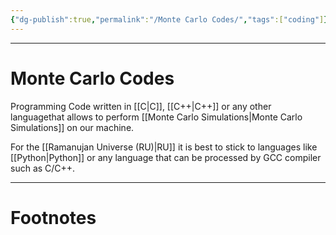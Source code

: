 ```yaml
---
{"dg-publish":true,"permalink":"/Monte Carlo Codes/","tags":["coding"]}
---
```



---
# Monte Carlo Codes
Programming Code written in [[C\|C]], [[C++\|C++]] or any other languagethat allows to perform [[Monte Carlo Simulations\|Monte Carlo Simulations]] on our machine.

For the [[Ramanujan Universe (RU)\|RU]] it is best to stick to languages like [[Python\|Python]] or any language that can be processed by GCC compiler such as C/C++.

---
# Footnotes